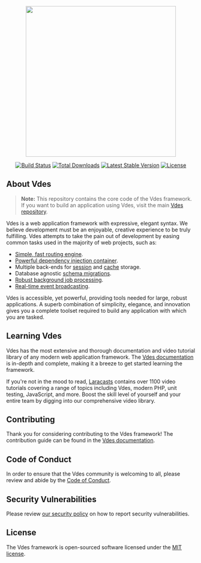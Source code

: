 <p align="center"><a href="https://vdes.com" target="_blank"><img src="https://raw.githubusercontent.com/vdes/art/master/logo-lockup/5%20SVG/2%20CMYK/1%20Full%20Color/vdes-logolockup-cmyk-red.svg" width="400"></a></p>

<p align="center">
<a href="https://github.com/vdes/framework/actions"><img src="https://github.com/vdes/framework/workflows/tests/badge.svg" alt="Build Status"></a>
<a href="https://packagist.org/packages/vdes/framework"><img src="https://img.shields.io/packagist/dt/vdes/framework" alt="Total Downloads"></a>
<a href="https://packagist.org/packages/vdes/framework"><img src="https://img.shields.io/packagist/v/vdes/framework" alt="Latest Stable Version"></a>
<a href="https://packagist.org/packages/vdes/framework"><img src="https://img.shields.io/packagist/l/vdes/framework" alt="License"></a>
</p>

## About Vdes

> **Note:** This repository contains the core code of the Vdes framework. If you want to build an application using Vdes, visit the main [Vdes repository](https://github.com/vdes/vdes).

Vdes is a web application framework with expressive, elegant syntax. We believe development must be an enjoyable, creative experience to be truly fulfilling. Vdes attempts to take the pain out of development by easing common tasks used in the majority of web projects, such as:

- [Simple, fast routing engine](https://vdes.com/docs/routing).
- [Powerful dependency injection container](https://vdes.com/docs/container).
- Multiple back-ends for [session](https://vdes.com/docs/session) and [cache](https://vdes.com/docs/cache) storage.
- Database agnostic [schema migrations](https://vdes.com/docs/migrations).
- [Robust background job processing](https://vdes.com/docs/queues).
- [Real-time event broadcasting](https://vdes.com/docs/broadcasting).

Vdes is accessible, yet powerful, providing tools needed for large, robust applications. A superb combination of simplicity, elegance, and innovation gives you a complete toolset required to build any application with which you are tasked.

## Learning Vdes

Vdes has the most extensive and thorough documentation and video tutorial library of any modern web application framework. The [Vdes documentation](https://vdes.com/docs) is in-depth and complete, making it a breeze to get started learning the framework.

If you're not in the mood to read, [Laracasts](https://laracasts.com) contains over 1100 video tutorials covering a range of topics including Vdes, modern PHP, unit testing, JavaScript, and more. Boost the skill level of yourself and your entire team by digging into our comprehensive video library.

## Contributing

Thank you for considering contributing to the Vdes framework! The contribution guide can be found in the [Vdes documentation](https://vdes.com/docs/contributions).

## Code of Conduct

In order to ensure that the Vdes community is welcoming to all, please review and abide by the [Code of Conduct](https://vdes.com/docs/contributions#code-of-conduct).

## Security Vulnerabilities

Please review [our security policy](https://github.com/vdes/framework/security/policy) on how to report security vulnerabilities.

## License

The Vdes framework is open-sourced software licensed under the [MIT license](LICENSE.md).
